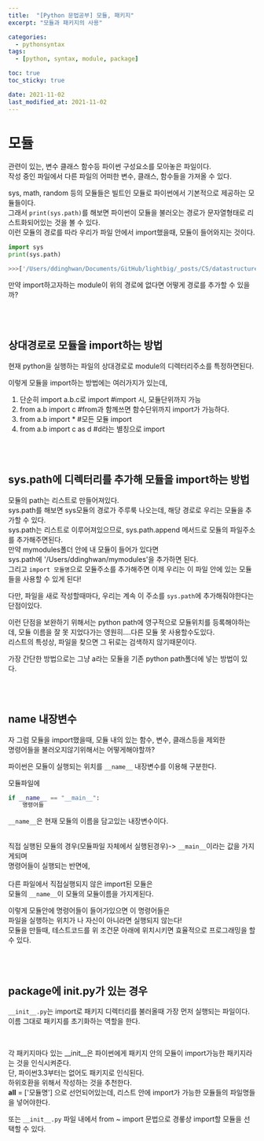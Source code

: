 ```yaml
---
title:  "[Python 문법공부] 모듈, 패키지"
excerpt: "모듈과 패키지의 사용"

categories:
  - pythonsyntax
tags:
  - [python, syntax, module, package]

toc: true
toc_sticky: true

date: 2021-11-02
last_modified_at: 2021-11-02
---
```


# 모듈
관련이 있는, 변수 클래스 함수등 파이썬 구성요소를 모아놓은 파일이다.   
작성 중인 파일에서 다른 파일의 어떠한 변수, 클래스, 함수들을 가져올 수 있다.    

sys, math, random 등의 모듈들은 빌트인 모듈로 파이썬에서 기본적으로 제공하는 모듈들이다.   
그래서 `print(sys.path)`를 해보면 파이썬이 모듈을 불러오는 경로가 문자열형태로 리스트화되어있는 것을 볼 수 있다.   
이런 모듈의 경로를 따라 우리가 파일 안에서 import했을때, 모듈이 들어와지는 것이다.  

```python
import sys
print(sys.path)

>>>['/Users/ddinghwan/Documents/GitHub/lightbig/_posts/CS/datastructure', '/Library/Frameworks/Python.framework/Versions/3.9/lib/python39.zip', '/Library/Frameworks/Python.framework/Versions/3.9/lib/python3.9', '/Library/Frameworks/Python.framework/Versions/3.9/lib/python3.9/lib-dynload', '/Library/Frameworks/Python.framework/Versions/3.9/lib/python3.9/site-packages']
```
만약 import하고자하는 module이 위의 경로에 없다면 어떻게 경로를 추가할 수 있을까?  

<br><br>

## 상대경로로 모듈을 import하는 방법


현재 python을 실행하는 파일의 상대경로로 module의 디렉터리주소를 특정하면된다.  

이렇게 모듈을 import하는 방법에는 여러가지가 있는데,  

1. 단순히 import a.b.c로 import #import 시, 모듈단위까지 가능
2. from a.b import c #from과 함께쓰면 함수단위까지 import가 가능하다.
3. from a.b import * #모든 모듈 import
4. from a.b import c as d #d라는 별칭으로 import


<br><br>

## sys.path에 디렉터리를 추가해 모듈을 import하는 방법
모듈의 path는 리스트로 만들어져있다.  
sys.path를 해보면 sys모듈의 경로가 주루룩 나오는데, 해당 경로로 우리는 모듈을 추가할 수 있다.   
sys.path는 리스트로 이루어져있으므로, sys.path.append 메서드로 모듈의 파일주소를 추가해주면된다.  
만약 mymodules폴더 안에 내 모듈이 들어가 있다면   
sys.path에 '/Users/ddinghwan/mymodules'을 추가하면 된다.   
그리고 `import 모듈명`으로 모듈주소를 추가해주면 이제 우리는 이 파일 안에 있는 모듈들을 사용할 수 있게 된다!   

다만, 파일을 새로 작성할때마다, 우리는 계속 이 주소를 `sys.path`에 추가해줘야한다는 단점이있다.   

이런 단점을 보완하기 위해서는 python path에 영구적으로 모듈위치를 등록해야하는데, 모듈 이름을 잘 못 지었다가는 영원히....다른 모듈 못 사용할수도있다.   
리스트의 특성상, 파일을 찾으면 그 뒤로는 검색하지 않기때문이다.   

가장 간단한 방법으로는 그냥 a라는 모듈을 기존 python path폴더에 넣는 방법이 있다.  

<br><br>

## __name__ 내장변수

자 그럼 모듈을 import했을때, 모듈 내의 있는 함수, 변수, 클래스등을 제외한    
명령어들을 불러오지않기위해서는 어떻게해야할까?  

파이썬은 모듈이 실행되는 위치를 `__name__` 내장변수를 이용해 구분한다.  

모듈파일에

```python
if __name__ == "__main__":
    명령어들
```

`__name__`은 현재 모듈의 이름을 담고있는 내장변수이다.  
<br>

직접 실행된 모듈의 경우(모듈파일 자체에서 실행된경우)-> `__main__`이라는 값을 가지게되며  
명령어들이 실행되는 반면에,   
<br>
다른 파일에서 직접실행되지 않은 import된 모듈은   
모듈의 `__name__`이 모듈의 모듈이름을 가지게된다.   

이렇게 모듈안에 명령어들이 들어가있으면 이 명령어들은  
파일을 실행하는 위치가 나 자신이 아니라면 실행되지 않는다!    
모듈을 만들때, 테스트코드를 위 조건문 아래에 위치시키면 효율적으로 프로그래밍을 할 수 있다.    

<br><br>

## package에 __init__.py가 있는 경우

`__init__.py`는 import로 패키지 디렉터리를 불러올때 가장 먼저 실행되는 파일이다.  
이름 그대로 패키지를 초기화하는 역할을 한다.  

<br>

각 패키지마다 있는 __init__은 파이썬에게 패키지 안의 모듈이 import가능한 패키지라는 것을 인식시켜준다.   
단, 파이썬3.3부터는 없어도 패키지로 인식된다.    
하위호환을 위해서 작성하는 것을 추천한다.  
__all__ = ['모듈명'] 으로 선언되어있는데, 리스트 안에 import가 가능한 모듈들의 파일명들을 넣어야한다.   

또는 `__init__.py` 파일 내에서 from ~ import 문법으로 경롷상 import할 모듈을 선택할 수 있다.  